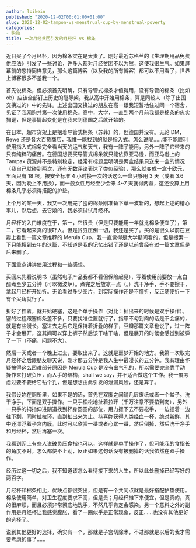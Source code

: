 ```yaml
---
author: loikein
published: "2020-12-02T00:01:00+01:00"
slug: 2020-12-02-tampon-vs-menstrual-cup-by-menstrual-poverty
categories:
- 购物
title: 一次月经贫困引发的月经杯 vs 棉条
---
```

近日买了个月经杯，因为棉条实在是太贵了。刚好最近苏格兰的《生理期用品免费供应法》引发了一些讨论，许多人都对月经贫困不以为然，这使我很生气。如果屏幕前的您持同样意见，那么这篇博客（以及我的所有博客）都可以不用看了，世界上博客很多不差我一个。

首先说棉条，但必须首先明确，只有导管式棉条才值得用，没有导管的棉条（比如
ob）应该全部钉上历史的耻辱架。我从高中开始用棉条，算是同龄人（除了出国交换过的）中的先锋。上述出国交换过的朋友在高一跟我短暂地住过同一个宿舍，见证了我网购并第一次使用棉条。高中，大学，一直到两个月前我都是棉条的忠实拥趸，但是事情起变化是在我来到德国之后就开始的。

在日本，超市货架上是摆着导管式棉条（苏菲）的，但德国并没有。无论 DM，Rewe 还是各大百货商店，我惟一能找到的就是指入式。怎么说呢……能不能顺利使用指入式棉条完全看当天的运气和天气，我有一阵子能用，另外一阵子它带来的只有纯粹的痛苦。在德国想要买导管式棉条就只能依靠亚马逊，而亚马逊上的 Tampax 货源并不是特别稳定，经常有标题里明明是两盒结果只送来一盒的情况（我自己就碰到两次，还有无数评论表达了类似经验），那么就变成一盒十欧元，里面只有 18 根，按安全标准 4 小时换一次的话这么一盒只够用 3 天（或者 3.6 天，因为晚上不用换），而一般女性月经至少会来 4~7 天就得两盒，这还没算上用棉条几乎必须得搭配的护垫。

上个月的某一天，我又一次用完了囤的棉条刚准备下单一波新的，想起上述的槽心事儿，然后想，去它娘的，我必须试试月经杯。

月经杯的入门难度在于，第一，它很贵（但是只要能用一年就比棉条便宜了），第二，它看起来真的很吓人。但是贫穷压倒一切，我还是买了。买的是很久以前在豆瓣上看到一篇文章推荐的 Merula Cup，我一直觉得是大学期间看的，但是搜索一下只能搜到去年的[这篇](https://www.douban.com/note/723288765/)，不知道是我的记忆出错了还是以前曾经有过一篇文章但是后来删了。

下面重点讲讲使用过程和一些感想。

买回来先看说明书（虽然电子产品我都不看但保险起见），写着使用前要放一点白醋煮至少五分钟（可以微波炉）。煮完之后放凉一点（。）洗干净手，手不要擦干，拿起月经杯开始折。无论看过多少图片，到实际操作还是不懂折，反正随便折一下有个尖角就行了。

折好了捏着，就开始硬塞，这是个单手操作（对比：扯出来的时候是双手操作）。塞的过程跟塞棉条差不多，只要找准位置就行了，指甲不勾到肉的话是不会痛的，就是有些漫长。塞进去之后它是保持着折叠的样子，豆瓣那篇文章也说了，过一阵子才会展开，这其间可以穿上裤子然后该干啥干啥，但是展开的时候会感觉到被弹了一下（不痛，问题不大）。

然后一天或者一个晚上过去，要取出来了。这就是噩梦开始的地方。我第一次取完月经杯之后跟朋友聊天说，刚才那五分钟是我人生中最漫长的五分钟。我有理由怀疑搞得这么困难部分原因是 Merula
Cup
是没有出气孔的，所以需要完全靠手动操作来打破负压，而人手的结构，shall we
say，并不适合做这个工作。我一度考虑过要不要给它钻个孔，但是想想由此引发的泄漏风险，还是算了。

我假设妳在厕所里，如果不是的话，首先在双脚之间铺几层废纸或者一个盆子。洗干净手，下面是双手操作。一只手松松地扯着拉环（千万注意不要掐到肉），另外一只手的拇指伸进阴道找到杯身圆圆的部位，用力摁下去不要松手，一边摁着一边往下刮，同时扯拉环，直到扯出来为止。恭喜妳获得人类经血一杯，绝对新鲜，其中还漂浮着子宫内膜。此时可以欣赏一番或者心累一番，然后倒掉，然后洗干净手和月经杯，然后再塞一次。

我看到网上有些人说破负压食指也可以，这样就是单手操作了，但可能我的食指长的角度不对，怎么都使不上劲，反正如果这句话没有被删掉的话我依然在双手操作。

经历过这一切之后，我不知道该怎么看待接下来的人生，所以此处删掉已经写好的两百字。

月经杯和棉条相比，优缺点都很突出，但是有一个共同点就是最好搭配护垫使用。棉条使用简单，对卫生程度要求不高，但是贵；月经杯摊下来便宜，但是真的，真的很麻烦，而且必须非常彻底地洗手，不然几乎肯定会感染。另一个意料之外的副作用是月经杯让我感觉腹胀，看了一圈似乎是正常现象，反正……也没有其他更好的选择了。

说到其他更好的选择，确实有一个，那就是子宫切除术，不过那就是以后的我才需要考虑的事了……
